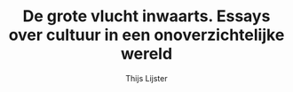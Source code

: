 ---
title: "De grote vlucht inwaarts. Essays over cultuur in een onoverzichtelijke wereld"
author: "Thijs Lijster"
isbn: "902349749X"
isbn13: "9789023497493"
rating: "5"
publisher: "De Bezige Bij"
pages: "256"
publishYear: "2016"
read: ""
goodreads_id: "29727553"
language: "nl"
---
